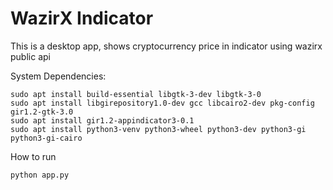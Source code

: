 # WazirX Indicator
This is a desktop app, shows cryptocurrency price in indicator using wazirx public api

System Dependencies:
```
sudo apt install build-essential libgtk-3-dev libgtk-3-0
sudo apt install libgirepository1.0-dev gcc libcairo2-dev pkg-config gir1.2-gtk-3.0
sudo apt install gir1.2-appindicator3-0.1
sudo apt install python3-venv python3-wheel python3-dev python3-gi python3-gi-cairo
```

How to run

`python app.py`